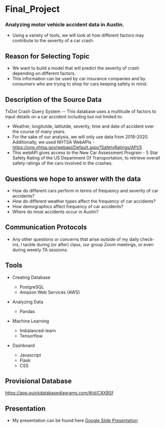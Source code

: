 # Final_Project

### Analyzing motor vehicle accident data in Austin.
- Using a variety of tools, we will look at how different factors may contribute to the severity of a car crash.

## Reason for Selecting Topic
- We want to build a model that will predict the severity of crash depending on different factors. 
- This information can be used by car insurance companies and by consumers who are trying to shop for cars keeping safety in mind.

## Description of the Source Data
TxDot Crash Query System -- This database uses a multitude of factors to input details on a car accident including but not limited to:
- Weather, longitutde, latitutde, severity, time and date of accident over the course of many years. 
- For the sake of our analysis, we will only use data from 2018-2020.
Additionally, we used NHTSA WebAPIs - https://one.nhtsa.gov/webapi/Default.aspx?SafetyRatings/API/5
- This webAPI gives access to the New Car Assessment Program - 5 Star Safety Rating of the US Department Of Transportation, to retrieve overall safety ratings of the cars involved in the crashes.

## Questions we hope to answer with the data
- How do different cars perform in terms of frequency and severity of car accidents?
- How do different weather types affect the frequency of car accidents?
- How demographics affect frequency of car accidents?
- Where do most accidents occur in Austin?

## Communication Protocols
-  Any other questions or concerns that arise outside of my daily check-ins, I tackle during (or after) class, our group Zoom meetings, or even during weekly TA sessions.

## Tools
- Creating Database
    - PostgreSQL
    - Amazon Web Services (AWS)

- Analyzing Data
    - Pandas
- Machine Learning
    - Imbalanced-learn
    - Tensorflow
- Dashboard
    - Javascript
    - Flask
    - CSS

## Provisional Database
https://app.quickdatabasediagrams.com/#/d/C8XBSf

## Presentation
- My presentation can be found here [Google Slide Presentation](https://docs.google.com/presentation/d/1L4druVSpZPPmJu9Y5_xuQHMjc9uxpaxPkGMytEVdTJE/edit?usp=sharing)
